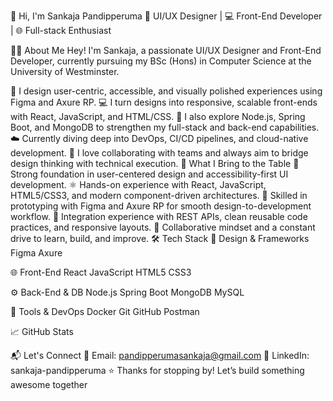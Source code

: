 👋 Hi, I'm Sankaja Pandipperuma
🎨 UI/UX Designer | 💻 Front-End Developer | 🌐 Full-stack Enthusiast
  

👨‍💻 About Me
Hey! I'm Sankaja, a passionate UI/UX Designer and Front-End Developer, currently pursuing my BSc (Hons) in Computer Science at the University of Westminster.

🎨 I design user-centric, accessible, and visually polished experiences using Figma and Axure RP.
💻 I turn designs into responsive, scalable front-ends with React, JavaScript, and HTML/CSS.
🚀 I also explore Node.js, Spring Boot, and MongoDB to strengthen my full-stack and back-end capabilities.
☁️ Currently diving deep into DevOps, CI/CD pipelines, and cloud-native development.
🤝 I love collaborating with teams and always aim to bridge design thinking with technical execution.
🧠 What I Bring to the Table
🎯 Strong foundation in user-centered design and accessibility-first UI development.
⚛️ Hands-on experience with React, JavaScript, HTML5/CSS3, and modern component-driven architectures.
🧪 Skilled in prototyping with Figma and Axure RP for smooth design-to-development workflow.
🔄 Integration experience with REST APIs, clean reusable code practices, and responsive layouts.
👥 Collaborative mindset and a constant drive to learn, build, and improve.
🛠 Tech Stack
🎨 Design & Frameworks
Figma Axure

🌐 Front-End
React JavaScript HTML5 CSS3

⚙️ Back-End & DB
Node.js Spring Boot MongoDB MySQL

🚀 Tools & DevOps
Docker Git GitHub Postman

📈 GitHub Stats
 


📬 Let's Connect
💌 Email: pandipperumasankaja@gmail.com
💼 LinkedIn: sankaja-pandipperuma
⭐ Thanks for stopping by! Let’s build something awesome together
